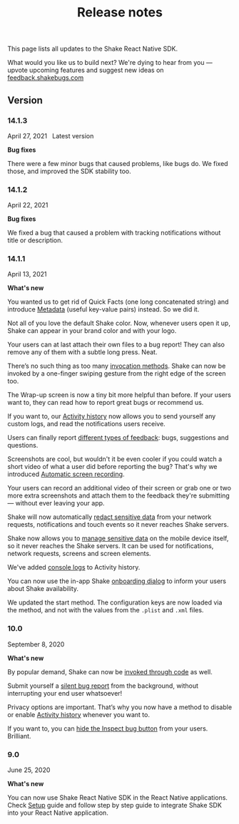 ﻿---
id: react-releases
title: Release notes
---
This page lists all updates to the Shake React Native SDK.

What would you like us to build next? We're dying to hear from you — upvote upcoming features and suggest new ideas on [feedback.shakebugs.com](https://feedback.shakebugs.com/)

## Version

### 14.1.3
<span class="tag-button">April 27, 2021</span>&nbsp;&nbsp;
<span class="tag-button green-tag-button">Latest version</span>

**Bug fixes**

There were a few minor bugs that caused problems, like bugs do. We fixed those, and improved the SDK stability too.

### 14.1.2
<span class="tag-button">April 22, 2021</span>&nbsp;&nbsp;

**Bug fixes**

We fixed a bug that caused a problem with tracking notifications without title or description.

### 14.1.1
<span class="tag-button">April 13, 2021</span>&nbsp;&nbsp;

**What's new**

You wanted us to get rid of Quick Facts (one long concatenated string)
and introduce [Metadata](/react/metadata.md) (useful key-value pairs) instead. So we did it.

Not all of you love the default Shake color. Now, whenever users open it up, Shake can appear in your brand color and with your logo.

Your users can at last attach their own files to a bug report! They can also remove any of them with a subtle long press. Neat.

There’s no such thing as too many [invocation methods](/react/invoke.md). Shake can now be invoked by a one-finger swiping gesture from the right edge of the screen too.

The Wrap-up screen is now a tiny bit more helpful than before. If your users want to, they can read how to report great bugs or recommend us.

If you want to, our [Activity history](/react/activity.md) now allows you to send yourself any custom logs, and read the notifications users receive.

Users can finally report [different types of feedback](/react/feedback-type.md): bugs, suggestions and questions.

Screenshots are cool, but wouldn't it be even cooler if you could watch a short video of what a user did before reporting the bug? That's why we introduced [Automatic screen recording](/react/automatic-screen-recording.md).

Your users can record an additional video of their screen or grab one or two more extra screenshots and attach them to the feedback they're submitting — without ever leaving your app.

Shake will now automatically [redact sensitive data](react/manage-sensitive-data.md#automatically-redacted-sensitive-data) from your network requests, notifications and touch events so it never reaches Shake servers.

Shake now allows you to [manage sensitive data](react/manage-sensitive-data.md) on the mobile device itself, so it never reaches the Shake servers. It can be used for notifications, network requests, screens and screen elements.

We've added [console logs](react/activity.md#console-logs) to Activity history.

You can now use the in-app Shake [onboarding dialog](react/intro-message.md) to inform your users about Shake availability.

We updated the start method. The configuration keys are now loaded via the method, and not with the values from the `.plist` and `.xml` files.

### 10.0
<span class="tag-button">September 8, 2020</span>&nbsp;&nbsp;

**What's new**

By popular demand, Shake can now be [invoked through code](/react/invoke.md) as well.

Submit yourself a [silent bug report](/react/silent-reports.md) from the background,
without interrupting your end user whatsoever!

Privacy options are important. That’s why you now have a method to
disable or enable [Activity history](/react/activity.md) whenever you want to.

If you want to, you can [hide the Inspect bug button](/react/inspect.md) from your users. Brilliant.


### 9.0
<span class="tag-button">June 25, 2020</span>

**What's new**

You can now use Shake React Native SDK in the React Native applications. Check [Setup](/react/setup.md) guide and follow step by step
guide to integrate Shake SDK into your React Native application.
